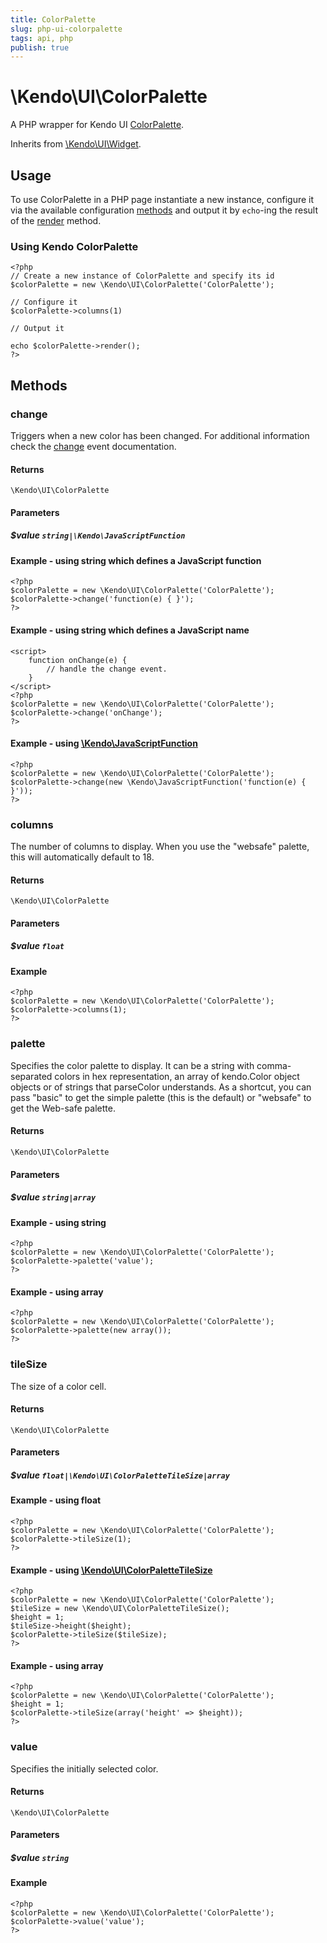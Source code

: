 ```yaml
---
title: ColorPalette
slug: php-ui-colorpalette
tags: api, php
publish: true
---
```


# \Kendo\UI\ColorPalette

A PHP wrapper for Kendo UI [ColorPalette](/api/web/colorpalette).

Inherits from [\Kendo\UI\Widget](/api/wrappers/php/Kendo/UI/Widget).

## Usage

To use ColorPalette in a PHP page instantiate a new instance, configure it via the available
configuration [methods](#methods) and output it by `echo`-ing the result of the [render](/api/wrappers/php/Kendo/UI/Widget#render) method.

### Using Kendo ColorPalette

    <?php
    // Create a new instance of ColorPalette and specify its id
    $colorPalette = new \Kendo\UI\ColorPalette('ColorPalette');

    // Configure it
    $colorPalette->columns(1)

    // Output it

    echo $colorPalette->render();
    ?>


## Methods

### change
Triggers when a new color has been changed.
For additional information check the [change](/api/web/colorpalette#events-change) event documentation.

#### Returns
`\Kendo\UI\ColorPalette`

#### Parameters

##### $value `string|\Kendo\JavaScriptFunction`

#### Example - using string which defines a JavaScript function

    <?php
    $colorPalette = new \Kendo\UI\ColorPalette('ColorPalette');
    $colorPalette->change('function(e) { }');
    ?>

#### Example - using string which defines a JavaScript name
    <script>
        function onChange(e) {
            // handle the change event.
        }
    </script>
    <?php
    $colorPalette = new \Kendo\UI\ColorPalette('ColorPalette');
    $colorPalette->change('onChange');
    ?>

#### Example - using [\Kendo\JavaScriptFunction](/api/wrappers/php/kendo/javascriptfunction)

    <?php
    $colorPalette = new \Kendo\UI\ColorPalette('ColorPalette');
    $colorPalette->change(new \Kendo\JavaScriptFunction('function(e) { }'));
    ?>

### columns
The number of columns to display.  When you use the "websafe" palette, this will automatically default to 18.

#### Returns
`\Kendo\UI\ColorPalette`

#### Parameters

##### $value `float`



#### Example 
    <?php
    $colorPalette = new \Kendo\UI\ColorPalette('ColorPalette');
    $colorPalette->columns(1);
    ?>

### palette
Specifies the color palette to display.
It can be a string with comma-separated colors in hex representation, an array of kendo.Color object objects or of strings that parseColor understands.  As a shortcut, you can pass "basic" to get the simple palette (this is the default) or "websafe" to get the Web-safe palette.

#### Returns
`\Kendo\UI\ColorPalette`

#### Parameters

##### $value `string|array`



#### Example  - using string
    <?php
    $colorPalette = new \Kendo\UI\ColorPalette('ColorPalette');
    $colorPalette->palette('value');
    ?>

#### Example  - using array
    <?php
    $colorPalette = new \Kendo\UI\ColorPalette('ColorPalette');
    $colorPalette->palette(new array());
    ?>

### tileSize

The size of a color cell.

#### Returns
`\Kendo\UI\ColorPalette`

#### Parameters

##### $value `float|\Kendo\UI\ColorPaletteTileSize|array`




#### Example  - using float
    <?php
    $colorPalette = new \Kendo\UI\ColorPalette('ColorPalette');
    $colorPalette->tileSize(1);
    ?>


#### Example - using [\Kendo\UI\ColorPaletteTileSize](/api/wrappers/php/Kendo/UI/ColorPaletteTileSize)
    <?php
    $colorPalette = new \Kendo\UI\ColorPalette('ColorPalette');
    $tileSize = new \Kendo\UI\ColorPaletteTileSize();
    $height = 1;
    $tileSize->height($height);
    $colorPalette->tileSize($tileSize);
    ?>

#### Example - using array

    <?php
    $colorPalette = new \Kendo\UI\ColorPalette('ColorPalette');
    $height = 1;
    $colorPalette->tileSize(array('height' => $height));
    ?>

### value
Specifies the initially selected color.

#### Returns
`\Kendo\UI\ColorPalette`

#### Parameters

##### $value `string`



#### Example 
    <?php
    $colorPalette = new \Kendo\UI\ColorPalette('ColorPalette');
    $colorPalette->value('value');
    ?>

